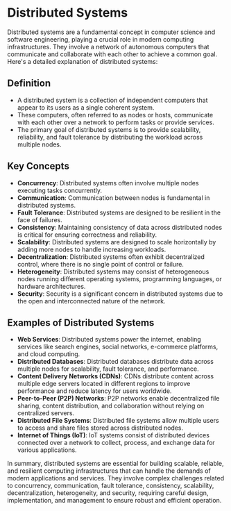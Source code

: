 # Distributed Systems

Distributed systems are a fundamental concept in computer science and software engineering, playing a crucial role in modern computing infrastructures. They involve a network of autonomous computers that communicate and collaborate with each other to achieve a common goal. Here's a detailed explanation of distributed systems:

## Definition
- A distributed system is a collection of independent computers that appear to its users as a single coherent system. 
- These computers, often referred to as nodes or hosts, communicate with each other over a network to perform tasks or provide services.
- The primary goal of distributed systems is to provide scalability, reliability, and fault tolerance by distributing the workload across multiple nodes.

## Key Concepts
- **Concurrency**: Distributed systems often involve multiple nodes executing tasks concurrently. 
- **Communication**: Communication between nodes is fundamental in distributed systems. 
- **Fault Tolerance**: Distributed systems are designed to be resilient in the face of failures. 
- **Consistency**: Maintaining consistency of data across distributed nodes is critical for ensuring correctness and reliability. 
- **Scalability**: Distributed systems are designed to scale horizontally by adding more nodes to handle increasing workloads. 
- **Decentralization**: Distributed systems often exhibit decentralized control, where there is no single point of control or failure. 
- **Heterogeneity**: Distributed systems may consist of heterogeneous nodes running different operating systems, programming languages, or hardware architectures. 
- **Security**: Security is a significant concern in distributed systems due to the open and interconnected nature of the network.

## Examples of Distributed Systems
- **Web Services**: Distributed systems power the internet, enabling services like search engines, social networks, e-commerce platforms, and cloud computing. 
- **Distributed Databases**: Distributed databases distribute data across multiple nodes for scalability, fault tolerance, and performance. 
- **Content Delivery Networks (CDNs)**: CDNs distribute content across multiple edge servers located in different regions to improve performance and reduce latency for users worldwide. 
- **Peer-to-Peer (P2P) Networks**: P2P networks enable decentralized file sharing, content distribution, and collaboration without relying on centralized servers. 
- **Distributed File Systems**: Distributed file systems allow multiple users to access and share files stored across distributed nodes. 
- **Internet of Things (IoT)**: IoT systems consist of distributed devices connected over a network to collect, process, and exchange data for various applications.

In summary, distributed systems are essential for building scalable, reliable, and resilient computing infrastructures that can handle the demands of modern applications and services. They involve complex challenges related to concurrency, communication, fault tolerance, consistency, scalability, decentralization, heterogeneity, and security, requiring careful design, implementation, and management to ensure robust and efficient operation.
